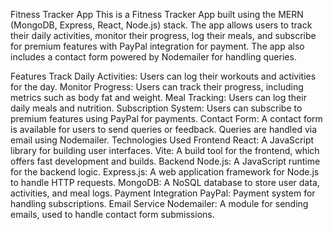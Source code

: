 Fitness Tracker App
This is a Fitness Tracker App built using the MERN (MongoDB, Express, React, Node.js) stack. The app allows users to track their daily activities, monitor their progress, log their meals, and subscribe for premium features with PayPal integration for payment. The app also includes a contact form powered by Nodemailer for handling queries.

Features
Track Daily Activities: Users can log their workouts and activities for the day.
Monitor Progress: Users can track their progress, including metrics such as body fat and weight.
Meal Tracking: Users can log their daily meals and nutrition.
Subscription System: Users can subscribe to premium features using PayPal for payments.
Contact Form: A contact form is available for users to send queries or feedback. Queries are handled via email using Nodemailer.
Technologies Used
Frontend
React: A JavaScript library for building user interfaces.
Vite: A build tool for the frontend, which offers fast development and builds.
Backend
Node.js: A JavaScript runtime for the backend logic.
Express.js: A web application framework for Node.js to handle HTTP requests.
MongoDB: A NoSQL database to store user data, activities, and meal logs.
Payment Integration
PayPal: Payment system for handling subscriptions.
Email Service
Nodemailer: A module for sending emails, used to handle contact form submissions.
